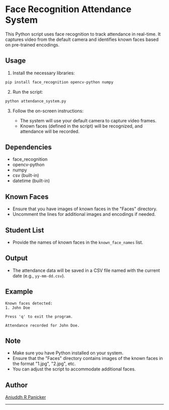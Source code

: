 # Face Recognition Attendance System

This Python script uses face recognition to track attendance in real-time. It captures video from the default camera and identifies known faces based on pre-trained encodings.

## Usage

1. Install the necessary libraries:

```bash
pip install face_recognition opencv-python numpy
```

2. Run the script:

```bash
python attendance_system.py
```

3. Follow the on-screen instructions:

   - The system will use your default camera to capture video frames.
   - Known faces (defined in the script) will be recognized, and attendance will be recorded.

## Dependencies

- face_recognition
- opencv-python
- numpy
- csv (built-in)
- datetime (built-in)

## Known Faces

- Ensure that you have images of known faces in the "Faces" directory.
- Uncomment the lines for additional images and encodings if needed.

## Student List

- Provide the names of known faces in the `known_face_names` list.

## Output

- The attendance data will be saved in a CSV file named with the current date (e.g., `yy-mm-dd.csv`).

## Example

```plaintext
Known faces detected:
1. John Doe

Press 'q' to exit the program.

Attendance recorded for John Doe.
```

## Note

- Make sure you have Python installed on your system.
- Ensure that the "Faces" directory contains images of the known faces in the format "1.jpg", "2.jpg", etc.
- You can adjust the script to accommodate additional faces.

## Author

[Aniuddh R Panicker](https://github.com/RPAniruddh)

---
